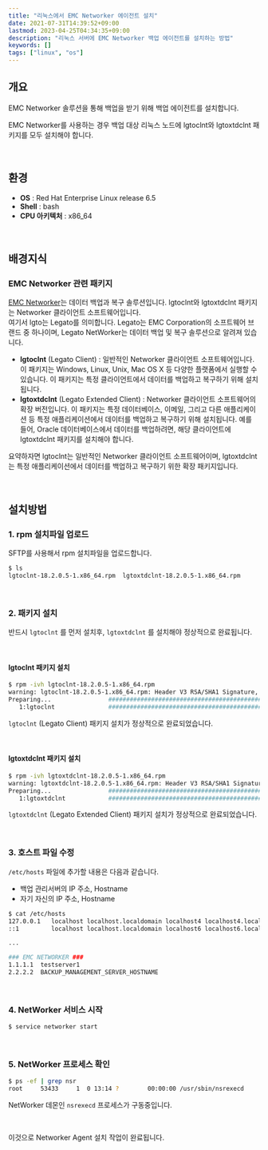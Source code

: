 ```yaml
---
title: "리눅스에서 EMC Networker 에이전트 설치"
date: 2021-07-31T14:39:52+09:00
lastmod: 2023-04-25T04:34:35+09:00
description: "리눅스 서버에 EMC Networker 백업 에이전트를 설치하는 방법"
keywords: []
tags: ["linux", "os"]
---
```


## 개요

EMC Networker 솔루션을 통해 백업을 받기 위해 백업 에이전트를 설치합니다.

EMC Networker를 사용하는 경우 백업 대상 리눅스 노드에 lgtoclnt와 lgtoxtdclnt 패키지를 모두 설치해야 합니다.

&nbsp;

## 환경

- **OS** : Red Hat Enterprise Linux release 6.5
- **Shell** : bash
- **CPU 아키텍처** : x86_64

&nbsp;

## 배경지식

### EMC Networker 관련 패키지

[EMC Networker](https://en.wikipedia.org/wiki/EMC_NetWorker)는 데이터 백업과 복구 솔루션입니다. lgtoclnt와 lgtoxtdclnt 패키지는 Networker 클라이언트 소프트웨어입니다.  
여기서 lgto는 Legato를 의미합니다. Legato는 EMC Corporation의 소프트웨어 브랜드 중 하나이며, Legato NetWorker는 데이터 백업 및 복구 솔루션으로 알려져 있습니다.

- **lgtoclnt** (Legato Client) : 일반적인 Networker 클라이언트 소프트웨어입니다. 이 패키지는 Windows, Linux, Unix, Mac OS X 등 다양한 플랫폼에서 실행할 수 있습니다. 이 패키지는 특정 클라이언트에서 데이터를 백업하고 복구하기 위해 설치됩니다.
- **lgtoxtdclnt** (Legato Extended Client) : Networker 클라이언트 소프트웨어의 확장 버전입니다. 이 패키지는 특정 데이터베이스, 이메일, 그리고 다른 애플리케이션 등 특정 애플리케이션에서 데이터를 백업하고 복구하기 위해 설치됩니다. 예를 들어, Oracle 데이터베이스에서 데이터를 백업하려면, 해당 클라이언트에 lgtoxtdclnt 패키지를 설치해야 합니다.

요약하자면 lgtoclnt는 일반적인 Networker 클라이언트 소프트웨어이며, lgtoxtdclnt는 특정 애플리케이션에서 데이터를 백업하고 복구하기 위한 확장 패키지입니다.

&nbsp;

## 설치방법

### 1. rpm 설치파일 업로드

SFTP를 사용해서 rpm 설치파일을 업로드합니다.

```bash
$ ls
lgtoclnt-18.2.0.5-1.x86_64.rpm  lgtoxtdclnt-18.2.0.5-1.x86_64.rpm
```

&nbsp;

### 2. 패키지 설치

반드시 `lgtoclnt` 를 먼저 설치후, `lgtoxtdclnt` 를 설치해야 정상적으로 완료됩니다.

&nbsp;

#### lgtoclnt 패키지 설치

```bash
$ rpm -ivh lgtoclnt-18.2.0.5-1.x86_64.rpm 
warning: lgtoclnt-18.2.0.5-1.x86_64.rpm: Header V3 RSA/SHA1 Signature, key ID c5dfe03d: NOKEY
Preparing...                ########################################### [100%]
   1:lgtoclnt               ########################################### [100%]
```

`lgtoclnt` (Legato Client) 패키지 설치가 정상적으로 완료되었습니다.

&nbsp;

#### lgtoxtdclnt 패키지 설치

```bash
$ rpm -ivh lgtoxtdclnt-18.2.0.5-1.x86_64.rpm
warning: lgtoxtdclnt-18.2.0.5-1.x86_64.rpm: Header V3 RSA/SHA1 Signature, key ID c5dfe03d: NOKEY
Preparing...                ########################################### [100%]
   1:lgtoxtdclnt            ########################################### [100%]
```

`lgtoxtdclnt` (Legato Extended Client) 패키지 설치가 정상적으로 완료되었습니다.  

&nbsp;

### 3. 호스트 파일 수정

`/etc/hosts` 파일에 추가할 내용은 다음과 같습니다.

- 백업 관리서버의 IP 주소, Hostname
- 자기 자신의 IP 주소, Hostname

```bash
$ cat /etc/hosts
127.0.0.1   localhost localhost.localdomain localhost4 localhost4.localdomain4
::1         localhost localhost.localdomain localhost6 localhost6.localdomain6

...

### EMC NETWORKER ###
1.1.1.1  testserver1
2.2.2.2  BACKUP_MANAGEMENT_SERVER_HOSTNAME
```

&nbsp;

### 4. NetWorker 서비스 시작

```bash
$ service networker start
```

&nbsp;

### 5. NetWorker 프로세스 확인

```bash
$ ps -ef | grep nsr
root     53433     1  0 13:14 ?        00:00:00 /usr/sbin/nsrexecd
```

NetWorker 데몬인  `nsrexecd` 프로세스가 구동중입니다.

&nbsp;

이것으로 Networker Agent 설치 작업이 완료됩니다.
